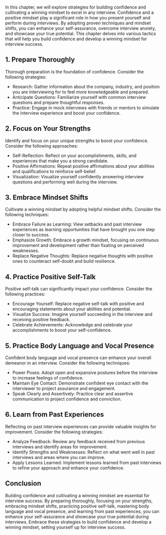 
In this chapter, we will explore strategies for building confidence and cultivating a winning mindset to excel in any interview. Confidence and a positive mindset play a significant role in how you present yourself and perform during interviews. By adopting proven techniques and mindset shifts, you can enhance your self-assurance, overcome interview anxiety, and showcase your true potential. This chapter delves into various tactics that will help you build confidence and develop a winning mindset for interview success.

**1. Prepare Thoroughly**
-------------------------

Thorough preparation is the foundation of confidence. Consider the following strategies:

* Research: Gather information about the company, industry, and position you are interviewing for to feel more knowledgeable and prepared.
* Anticipate Questions: Familiarize yourself with common interview questions and prepare thoughtful responses.
* Practice: Engage in mock interviews with friends or mentors to simulate the interview experience and boost your confidence.

**2. Focus on Your Strengths**
------------------------------

Identify and focus on your unique strengths to boost your confidence. Consider the following approaches:

* Self-Reflection: Reflect on your accomplishments, skills, and experiences that make you a strong candidate.
* Positive Affirmations: Repeat positive affirmations about your abilities and qualifications to reinforce self-belief.
* Visualization: Visualize yourself confidently answering interview questions and performing well during the interview.

**3. Embrace Mindset Shifts**
-----------------------------

Cultivate a winning mindset by adopting helpful mindset shifts. Consider the following techniques:

* Embrace Failure as Learning: View setbacks and past interview experiences as learning opportunities that have brought you one step closer to success.
* Emphasize Growth: Embrace a growth mindset, focusing on continuous improvement and development rather than fixating on perceived weaknesses.
* Replace Negative Thoughts: Replace negative thoughts with positive ones to counteract self-doubt and build resilience.

**4. Practice Positive Self-Talk**
----------------------------------

Positive self-talk can significantly impact your confidence. Consider the following practices:

* Encourage Yourself: Replace negative self-talk with positive and encouraging statements about your abilities and potential.
* Visualize Success: Imagine yourself succeeding in the interview and receiving positive feedback.
* Celebrate Achievements: Acknowledge and celebrate your accomplishments to boost your self-confidence.

**5. Practice Body Language and Vocal Presence**
------------------------------------------------

Confident body language and vocal presence can enhance your overall demeanor in an interview. Consider the following techniques:

* Power Poses: Adopt open and expansive postures before the interview to increase feelings of confidence.
* Maintain Eye Contact: Demonstrate confident eye contact with the interviewer to project assurance and engagement.
* Speak Clearly and Assertively: Practice clear and assertive communication to project confidence and conviction.

**6. Learn from Past Experiences**
----------------------------------

Reflecting on past interview experiences can provide valuable insights for improvement. Consider the following strategies:

* Analyze Feedback: Review any feedback received from previous interviews and identify areas for improvement.
* Identify Strengths and Weaknesses: Reflect on what went well in past interviews and areas where you can improve.
* Apply Lessons Learned: Implement lessons learned from past interviews to refine your approach and enhance your confidence.

**Conclusion**
--------------

Building confidence and cultivating a winning mindset are essential for interview success. By preparing thoroughly, focusing on your strengths, embracing mindset shifts, practicing positive self-talk, mastering body language and vocal presence, and learning from past experiences, you can enhance your self-assurance and showcase your true potential during interviews. Embrace these strategies to build confidence and develop a winning mindset, setting yourself up for interview success.

